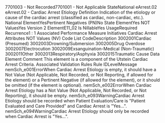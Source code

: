 

7701003 - Not Recorded7701001 - Not Applicable
StateNational
eArrest.02
eArrest.02 - Cardiac Arrest Etiology
Definition
Indication of the etiology or cause of the cardiac arrest (classified as cardiac, non-cardiac, etc.).
National ElementYesPertinent Negatives (PN)No
State ElementYes
NOT ValuesYes
Version 2 ElementE11_02
Is NillableYes
UsageRequired
Recurrence1 : 1
Associated Performance Measure Initiatives
Cardiac Arrest
Attributes
NOT Values (NV)
Code List
CodeDescription
3002001Cardiac (Presumed)
3002003Drowning/Submersion
3002005Drug Overdose
3002007Electrocution
3002009Exsanguination-Medical (Non-Traumatic)
3002011Other
3002013Respiratory/Asphyxia
3002015Traumatic Cause
Data Element Comment
This element is a component of the Utstein Cardiac Arrest Criteria.
Associated Validation Rules
Rule IDLevelMessage
nemSch_e001ErrorWhen Cardiac Arrest Etiology is empty, it should have a Not Value (Not Applicable, Not
Recorded, or Not Reporting, if allowed for the element) or a Pertinent Negative (if allowed for the
element), or it should be omitted (if the element is optional).
nemSch_e002ErrorWhen Cardiac Arrest Etiology has a Not Value (Not Applicable, Not Recorded, or Not
Reporting), it should be empty.
nemSch_e093WarningCardiac Arrest Etiology should be recorded when Patient Evaluation/Care is "Patient Evaluated
and Care Provided" and Cardiac Arrest is "Yes...".
nemSch_e094WarningCardiac Arrest Etiology should only be recorded when Cardiac Arrest is "Yes...".